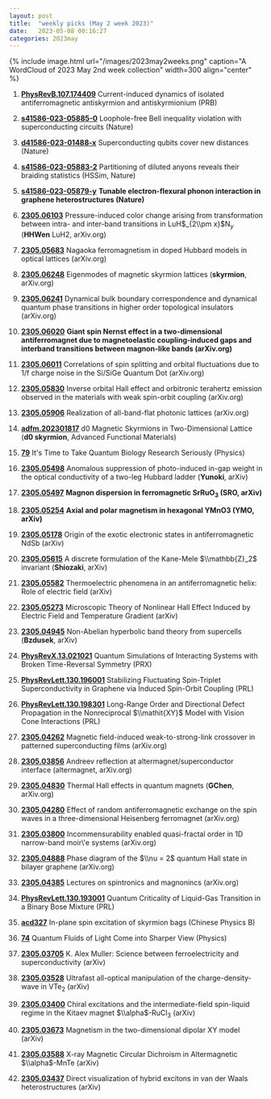 ```yaml
---
layout: post
title:  "weekly picks (May 2 week 2023)"
date:   2023-05-08 00:16:27
categories: 2023may
---
```



{% include image.html url="/images/2023may2weeks.png" caption="A WordCloud of 2023 May 2nd week collection" width=300 align="center" %}



1. **[PhysRevB.107.174409](https://link.aps.org/doi/10.1103/PhysRevB.107.174409)** Current-induced dynamics of isolated antiferromagnetic antiskyrmion and antiskyrmionium (PRB)



1. **[s41586-023-05885-0](https://www.nature.com/articles/s41586-023-05885-0)** Loophole-free Bell inequality violation with superconducting circuits (Nature)

1. **[d41586-023-01488-x](https://www.nature.com/articles/d41586-023-01488-x)** Superconducting qubits cover new distances (Nature)

1. **[s41586-023-05883-2](https://www.nature.com/articles/s41586-023-05883-2)** Partitioning of diluted anyons reveals their braiding statistics (HSSim, Nature)

1. **[s41586-023-05879-y](https://www.nature.com/articles/s41586-023-05879-y)** **Tunable electron-flexural phonon interaction in graphene heterostructures (Nature)**



1. **[2305.06103](http://arxiv.org/abs/2305.06103)** Pressure-induced color change arising from transformation between intra- and inter-band transitions in LuH$_{2\\pm x}$N$_{y}$ (**HHWen** LuH2, arXiv.org)

1. **[2305.05683](http://arxiv.org/abs/2305.05683)** Nagaoka ferromagnetism in doped Hubbard models in optical lattices (arXiv.org)

1. **[2305.06248](http://arxiv.org/abs/2305.06248)** Eigenmodes of magnetic skyrmion lattices (**skyrmion**, arXiv.org)

1. **[2305.06241](http://arxiv.org/abs/2305.06241)** Dynamical bulk boundary correspondence and dynamical quantum phase transitions in higher order topological insulators (arXiv.org)

1. **[2305.06020](http://arxiv.org/abs/2305.06020)** **Giant spin Nernst effect in a two-dimensional antiferromagnet due to magnetoelastic coupling-induced gaps and interband transitions between magnon-like bands (arXiv.org)**

1. **[2305.06011](http://arxiv.org/abs/2305.06011)** Correlations of spin splitting and orbital fluctuations due to 1/f charge noise in the Si/SiGe Quantum Dot (arXiv.org)

1. **[2305.05830](http://arxiv.org/abs/2305.05830)** Inverse orbital Hall effect and orbitronic terahertz emission observed in the materials with weak spin-orbit coupling (arXiv.org)

1. **[2305.05906](http://arxiv.org/abs/2305.05906)** Realization of all-band-flat photonic lattices (arXiv.org)

1. **[adfm.202301817](https://onlinelibrary.wiley.com/doi/abs/10.1002/adfm.202301817)** d0 Magnetic Skyrmions in Two-Dimensional Lattice (**d0 skyrmion**, Advanced Functional Materials)

1. **[79](https://physics.aps.org/articles/v16/79)** It's Time to Take Quantum Biology Research Seriously (Physics)




1. **[2305.05498](http://arxiv.org/abs/2305.05498)** Anomalous suppression of photo-induced in-gap weight in the optical conductivity of a two-leg Hubbard ladder (**Yunoki**, arXiv)

1. **[2305.05497](http://arxiv.org/abs/2305.05497)** **Magnon dispersion in ferromagnetic SrRuO$_3$ (SRO, arXiv)**

1. **[2305.05254](http://arxiv.org/abs/2305.05254)** **Axial and polar magnetism in hexagonal YMnO3 (YMO, arXiv)**

1. **[2305.05178](http://arxiv.org/abs/2305.05178)** Origin of the exotic electronic states in antiferromagnetic NdSb (arXiv)

1. **[2305.05615](http://arxiv.org/abs/2305.05615)** A discrete formulation of the Kane-Mele $\\mathbb{Z}_2$ invariant (**Shiozaki**, arXiv)

1. **[2305.05582](http://arxiv.org/abs/2305.05582)** Thermoelectric phenomena in an antiferromagnetic helix: Role of electric field (arXiv)

1. **[2305.05273](http://arxiv.org/abs/2305.05273)** Microscopic Theory of Nonlinear Hall Effect Induced by Electric Field and Temperature Gradient (arXiv)

1. **[2305.04945](http://arxiv.org/abs/2305.04945)** Non-Abelian hyperbolic band theory from supercells (**Bzdusek**, arXiv)

1. **[PhysRevX.13.021021](https://link.aps.org/doi/10.1103/PhysRevX.13.021021)** Quantum Simulations of Interacting Systems with Broken Time-Reversal Symmetry (PRX)

1. **[PhysRevLett.130.196001](https://link.aps.org/doi/10.1103/PhysRevLett.130.196001)** Stabilizing Fluctuating Spin-Triplet Superconductivity in Graphene via Induced Spin-Orbit Coupling (PRL)

1. **[PhysRevLett.130.198301](https://link.aps.org/doi/10.1103/PhysRevLett.130.198301)** Long-Range Order and Directional Defect Propagation in the Nonreciprocal $\\mathit{XY}$ Model with Vision Cone Interactions (PRL)




1. **[2305.04262](http://arxiv.org/abs/2305.04262)** Magnetic field-induced weak-to-strong-link crossover in patterned superconducting films (arXiv.org)

1. **[2305.03856](http://arxiv.org/abs/2305.03856)** Andreev reflection at altermagnet/superconductor interface (altermagnet, arXiv.org)

1. **[2305.04830](http://arxiv.org/abs/2305.04830)** Thermal Hall effects in quantum magnets (**GChen**, arXiv.org)

1. **[2305.04280](http://arxiv.org/abs/2305.04280)** Effect of random antiferromagnetic exchange on the spin waves in a three-dimensional Heisenberg ferromagnet (arXiv.org)

1. **[2305.03800](http://arxiv.org/abs/2305.03800)** Incommensurability enabled quasi-fractal order in 1D narrow-band moir\\'e systems (arXiv.org)

1. **[2305.04888](http://arxiv.org/abs/2305.04888)** Phase diagram of the $\\nu = 2$ quantum Hall state in bilayer graphene (arXiv.org)

1. **[2305.04385](http://arxiv.org/abs/2305.04385)** Lectures on spintronics and magnonincs (arXiv.org)

1. **[PhysRevLett.130.193001](https://link.aps.org/doi/10.1103/PhysRevLett.130.193001)** Quantum Criticality of Liquid-Gas Transition in a Binary Bose Mixture (PRL)

1. **[acd327](http://iopscience.iop.org/article/10.1088/1674-1056/acd327)** In-plane spin excitation of skyrmion bags (Chinese Physics B)

1. **[74](https://physics.aps.org/articles/v16/74)** Quantum Fluids of Light Come into Sharper View (Physics)




1. **[2305.03705](http://arxiv.org/abs/2305.03705)** K. Alex Muller: Science between ferroelectricity and superconductivity (arXiv)

1. **[2305.03528](http://arxiv.org/abs/2305.03528)** Ultrafast all-optical manipulation of the charge-density-wave in VTe$_{2}$ (arXiv)

1. **[2305.03400](http://arxiv.org/abs/2305.03400)** Chiral excitations and the intermediate-field spin-liquid regime in the Kitaev magnet $\\alpha$-RuCl$_3$ (arXiv)

1. **[2305.03673](http://arxiv.org/abs/2305.03673)** Magnetism in the two-dimensional dipolar XY model (arXiv)

1. **[2305.03588](http://arxiv.org/abs/2305.03588)** X-ray Magnetic Circular Dichroism in Altermagnetic $\\alpha$-MnTe (arXiv)

1. **[2305.03437](http://arxiv.org/abs/2305.03437)** Direct visualization of hybrid excitons in van der Waals heterostructures (arXiv)
